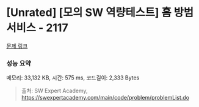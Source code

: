 # [Unrated] [모의 SW 역량테스트] 홈 방범 서비스 - 2117 

[문제 링크](https://swexpertacademy.com/main/code/problem/problemDetail.do?contestProbId=AV5V61LqAf8DFAWu) 

### 성능 요약

메모리: 33,132 KB, 시간: 575 ms, 코드길이: 2,333 Bytes



> 출처: SW Expert Academy, https://swexpertacademy.com/main/code/problem/problemList.do